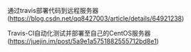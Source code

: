 通过travis部署代码到远程服务器(https://blog.csdn.net/qq8427003/article/details/64921238)


Travis-CI自动化测试并部署至自己的CentOS服务器(https://juejin.im/post/5a9e1a5751882555712bd8e1)
